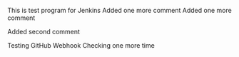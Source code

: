 This is test program for Jenkins
Added one more comment
Added one more comment

Added second comment

Testing GitHub Webhook
Checking one more time
